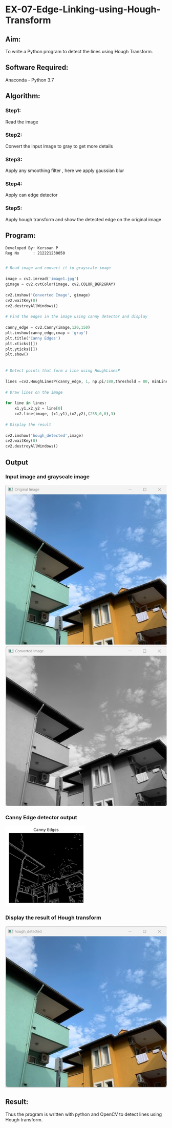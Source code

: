# EX-07-Edge-Linking-using-Hough-Transform
## Aim:
To write a Python program to detect the lines using Hough Transform.

## Software Required:
Anaconda - Python 3.7

## Algorithm:
### Step1:
Read the image

### Step2:
Convert the input image to gray to get more details

### Step3:
Apply any smoothing filter , here we apply gaussian blur

### Step4:
Apply can edge detector

### Step5:
Apply hough transform and show the detected edge on the original image


## Program:
```
Developed By: Kersoan P
Reg No      : 212221230050
```
```Python

# Read image and convert it to grayscale image

image = cv2.imread('image1.jpg')
gimage = cv2.cvtColor(image, cv2.COLOR_BGR2GRAY)

cv2.imshow('Converted Image', gimage)
cv2.waitKey(0)
cv2.destroyAllWindows()

# Find the edges in the image using canny detector and display

canny_edge = cv2.Canny(image,120,150)
plt.imshow(canny_edge,cmap = 'gray')
plt.title('Canny Edges')
plt.xticks([])
plt.yticks([])
plt.show()


# Detect points that form a line using HoughLinesP

lines =cv2.HoughLinesP(canny_edge, 1, np.pi/180,threshold = 80, minLineLength =50 , maxLineGap = 250)

# Draw lines on the image

for line in lines:
    x1,y1,x2,y2 = line[0]
    cv2.line(image, (x1,y1),(x2,y2),(255,0,0),3)

# Display the result

cv2.imshow('hough_detected',image)
cv2.waitKey(0)
cv2.destroyAllWindows()


```
## Output

### Input image and grayscale image
![](image1.jpg)
![](image2.jpg)

### Canny Edge detector output
![](image3.png)


### Display the result of Hough transform
![](image4.jpg)



## Result:
Thus the program is written with python and OpenCV to detect lines using Hough transform. 
